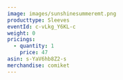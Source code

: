 ```yaml
---
image: images/sunshinesummeremt.png
producttype: Sleeves
eventId: c-vLkg_Y6KL-c
weight: 0
pricings:
  - quantity: 1
    price: 47
asin: s-YaV6hb8Z2-s
merchandise: comiket
---
```

